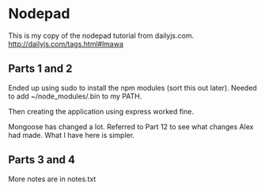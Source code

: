 Nodepad
=======

This is my copy of the nodepad tutorial from dailyjs.com.
http://dailyjs.com/tags.html#lmawa

Parts 1 and 2
------

Ended up using sudo to install the npm modules (sort this out later).
Needed to add ~/node_modules/.bin to my PATH.

Then creating the application using express worked fine.

Mongoose has changed a lot. Referred to Part 12 to see what changes Alex had made.
What I have here is simpler.

Parts 3 and 4
-------------

More notes are in notes.txt


